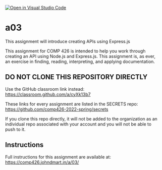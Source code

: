 [![Open in Visual Studio Code](https://classroom.github.com/assets/open-in-vscode-f059dc9a6f8d3a56e377f745f24479a46679e63a5d9fe6f495e02850cd0d8118.svg)](https://classroom.github.com/online_ide?assignment_repo_id=7038066&assignment_repo_type=AssignmentRepo)
# a03
This assignment will introduce creating APIs using Express.js

This assignment for COMP 426 is intended to help you work through creating an API using Node.js and Express.js.
This assignment is, as ever, an exercise in finding, reading, interpreting, and applying documentation.

## DO NOT CLONE THIS REPOSITORY DIRECTLY

Use the GitHub classroom link instead: https://classroom.github.com/a/cyXk13b7

These links for every assignment are listed in the SECRETS repo: https://github.com/comp426-2022-spring/secrets

If you clone this repo directly, it will not be added to the organization as an individual repo associated with your account and you will not be able to push to it.

## Instructions

Full instructions for this assignment are available at: https://comp426.johndmart.in/a/03/
